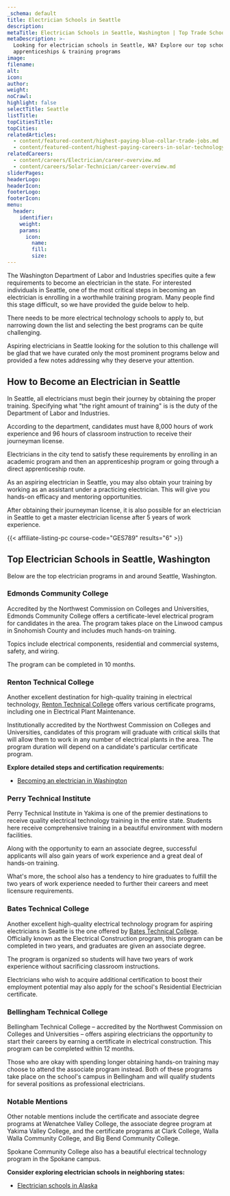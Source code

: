 ```yaml
---
_schema: default
title: Electrician Schools in Seattle
description:
metaTitle: Electrician Schools in Seattle, Washington | Top Trade Schools
metaDescription: >-
  Looking for electrician schools in Seattle, WA? Explore our top schools,
  apprenticeships & training programs
image:
filename:
alt:
icon:
author:
weight:
noCrawl:
highlight: false
selectTitle: Seattle
listTitle:
topCitiesTitle:
topCities:
relatedArticles:
  - content/featured-content/highest-paying-blue-collar-trade-jobs.md
  - content/featured-content/highest-paying-careers-in-solar-technology.md
relatedCareers:
  - content/careers/Electrician/career-overview.md
  - content/careers/Solar-Technician/career-overview.md
sliderPages:
headerLogo:
headerIcon:
footerLogo:
footerIcon:
menu:
  header:
    identifier:
    weight:
    params:
      icon:
        name:
        fill:
        size:
---
```

The Washington Department of Labor and Industries specifies quite a few requirements to become an electrician in the state. For interested individuals in Seattle, one of the most critical steps in becoming an electrician is enrolling in a worthwhile training program. Many people find this stage difficult, so we have provided the guide below to help.

There needs to be more electrical technology schools to apply to, but narrowing down the list and selecting the best programs can be quite challenging.

Aspiring electricians in Seattle looking for the solution to this challenge will be glad that we have curated only the most prominent programs below and provided a few notes addressing why they deserve your attention.

## **How to Become an Electrician in Seattle**

In Seattle, all electricians must begin their journey by obtaining the proper training. Specifying what "the right amount of training" is is the duty of the Department of Labor and Industries.

According to the department, candidates must have 8,000 hours of work experience and 96 hours of classroom instruction to receive their journeyman license.

Electricians in the city tend to satisfy these requirements by enrolling in an academic program and then an apprenticeship program or going through a direct apprenticeship route.

As an aspiring electrician in Seattle, you may also obtain your training by working as an assistant under a practicing electrician. This will give you hands-on efficacy and mentoring opportunities.

After obtaining their journeyman license, it is also possible for an electrician in Seattle to get a master electrician license after 5 years of work experience.

{{< affiliate-listing-pc course-code="GES789" results="6" >}}

## **Top Electrician Schools in Seattle, Washington**

Below are the top electrician programs in and around Seattle, Washington.

### **Edmonds Community College**

Accredited by the Northwest Commission on Colleges and Universities, Edmonds Community College offers a certificate-level electrical program for candidates in the area. The program takes place on the Linwood campus in Snohomish County and includes much hands-on training.

Topics include electrical components, residential and commercial systems, safety, and wiring.

The program can be completed in 10 months.

### **Renton Technical College**

Another excellent destination for high-quality training in electrical technology, [Renton Technical College](https://rtc.edu/) offers various certificate programs, including one in Electrical Plant Maintenance.

Institutionally accredited by the Northwest Commission on Colleges and Universities, candidates of this program will graduate with critical skills that will allow them to work in any number of electrical plants in the area. The program duration will depend on a candidate's particular certificate program.

**Explore detailed steps and certification requirements:**

* [Becoming an electrician in Washington](https://toptradeschools.com/near-you/electrician/washington)

### **Perry Technical Institute**

Perry Technical Institute in Yakima is one of the premier destinations to receive quality electrical technology training in the entire state. Students here receive comprehensive training in a beautiful environment with modern facilities.

Along with the opportunity to earn an associate degree, successful applicants will also gain years of work experience and a great deal of hands-on training.

What's more, the school also has a tendency to hire graduates to fulfill the two years of work experience needed to further their careers and meet licensure requirements.

### **Bates Technical College**

Another excellent high-quality electrical technology program for aspiring electricians in Seattle is the one offered by [Bates Technical College](https://www.batestech.edu/). Officially known as the Electrical Construction program, this program can be completed in two years, and graduates are given an associate degree.

The program is organized so students will have two years of work experience without sacrificing classroom instructions.

Electricians who wish to acquire additional certification to boost their employment potential may also apply for the school's Residential Electrician certificate.

### **Bellingham Technical College**

Bellingham Technical College – accredited by the Northwest Commission on Colleges and Universities – offers aspiring electricians the opportunity to start their careers by earning a certificate in electrical construction. This program can be completed within 12 months.

Those who are okay with spending longer obtaining hands-on training may choose to attend the associate program instead. Both of these programs take place on the school's campus in Bellingham and will qualify students for several positions as professional electricians.

### **Notable Mentions**

Other notable mentions include the certificate and associate degree programs at Wenatchee Valley College, the associate degree program at Yakima Valley College, and the certificate programs at Clark College, Walla Walla Community College, and Big Bend Community College.

Spokane Community College also has a beautiful electrical technology program in the Spokane campus.

**Consider exploring electrician schools in neighboring states:**

* [Electrician schools in Alaska](https://toptradeschools.com/near-you/electrician/alaska/)